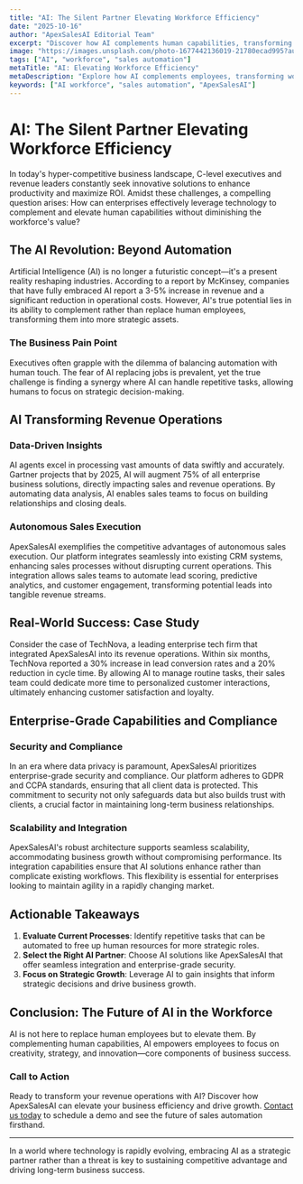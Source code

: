 ```yaml
---
title: "AI: The Silent Partner Elevating Workforce Efficiency"
date: "2025-10-16"
author: "ApexSalesAI Editorial Team"
excerpt: "Discover how AI complements human capabilities, transforming workforce efficiency and driving business growth. Learn how ApexSalesAI leads the charge."
image: "https://images.unsplash.com/photo-1677442136019-21780ecad995?auto=format&fit=crop&w=800&q=80"
tags: ["AI", "workforce", "sales automation"]
metaTitle: "AI: Elevating Workforce Efficiency"
metaDescription: "Explore how AI complements employees, transforming workforce efficiency and maximizing ROI with ApexSalesAI."
keywords: ["AI workforce", "sales automation", "ApexSalesAI"]
---
```


# AI: The Silent Partner Elevating Workforce Efficiency

In today's hyper-competitive business landscape, C-level executives and revenue leaders constantly seek innovative solutions to enhance productivity and maximize ROI. Amidst these challenges, a compelling question arises: How can enterprises effectively leverage technology to complement and elevate human capabilities without diminishing the workforce's value?

## The AI Revolution: Beyond Automation

Artificial Intelligence (AI) is no longer a futuristic concept—it's a present reality reshaping industries. According to a report by McKinsey, companies that have fully embraced AI report a 3-5% increase in revenue and a significant reduction in operational costs. However, AI's true potential lies in its ability to complement rather than replace human employees, transforming them into more strategic assets.

### The Business Pain Point

Executives often grapple with the dilemma of balancing automation with human touch. The fear of AI replacing jobs is prevalent, yet the true challenge is finding a synergy where AI can handle repetitive tasks, allowing humans to focus on strategic decision-making.

## AI Transforming Revenue Operations

### Data-Driven Insights

AI agents excel in processing vast amounts of data swiftly and accurately. Gartner projects that by 2025, AI will augment 75% of all enterprise business solutions, directly impacting sales and revenue operations. By automating data analysis, AI enables sales teams to focus on building relationships and closing deals.

### Autonomous Sales Execution

ApexSalesAI exemplifies the competitive advantages of autonomous sales execution. Our platform integrates seamlessly into existing CRM systems, enhancing sales processes without disrupting current operations. This integration allows sales teams to automate lead scoring, predictive analytics, and customer engagement, transforming potential leads into tangible revenue streams.

## Real-World Success: Case Study

Consider the case of TechNova, a leading enterprise tech firm that integrated ApexSalesAI into its revenue operations. Within six months, TechNova reported a 30% increase in lead conversion rates and a 20% reduction in cycle time. By allowing AI to manage routine tasks, their sales team could dedicate more time to personalized customer interactions, ultimately enhancing customer satisfaction and loyalty.

## Enterprise-Grade Capabilities and Compliance

### Security and Compliance

In an era where data privacy is paramount, ApexSalesAI prioritizes enterprise-grade security and compliance. Our platform adheres to GDPR and CCPA standards, ensuring that all client data is protected. This commitment to security not only safeguards data but also builds trust with clients, a crucial factor in maintaining long-term business relationships.

### Scalability and Integration

ApexSalesAI's robust architecture supports seamless scalability, accommodating business growth without compromising performance. Its integration capabilities ensure that AI solutions enhance rather than complicate existing workflows. This flexibility is essential for enterprises looking to maintain agility in a rapidly changing market.

## Actionable Takeaways

1. **Evaluate Current Processes**: Identify repetitive tasks that can be automated to free up human resources for more strategic roles.
2. **Select the Right AI Partner**: Choose AI solutions like ApexSalesAI that offer seamless integration and enterprise-grade security.
3. **Focus on Strategic Growth**: Leverage AI to gain insights that inform strategic decisions and drive business growth.

## Conclusion: The Future of AI in the Workforce

AI is not here to replace human employees but to elevate them. By complementing human capabilities, AI empowers employees to focus on creativity, strategy, and innovation—core components of business success.

### Call to Action

Ready to transform your revenue operations with AI? Discover how ApexSalesAI can elevate your business efficiency and drive growth. [Contact us today](#) to schedule a demo and see the future of sales automation firsthand.

---

In a world where technology is rapidly evolving, embracing AI as a strategic partner rather than a threat is key to sustaining competitive advantage and driving long-term business success.
